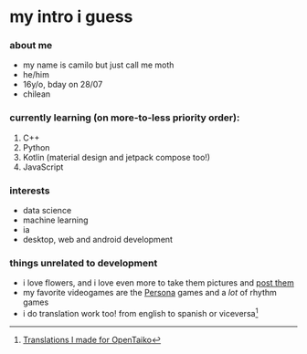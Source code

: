 # my intro i guess
### about me
- my name is camilo but just call me moth
- he/him
- 16y/o, bday on 28/07
- chilean

### currently learning (on more-to-less priority order):
1. C++
2. Python
3. Kotlin (material design and jetpack compose too!)
4. JavaScript

### interests
- data science
- machine learning
- ia
- desktop, web and android development

### things unrelated to development
- i love flowers, and i love even more to take them pictures and [post them](https://www.instagram.com/mmentom0ri_/)
- my favorite videogames are the [Persona](https://en.wikipedia.org/wiki/Persona_(series)) games and a *lot* of rhythm games
- i do translation work too! from english to spanish or viceversa[^2]
[^2]: [Translations I made for OpenTaiko](https://github.com/0auBSQ/OpenTaiko/blob/main/TJAPlayer3/I18N/CLang_es.cs)

